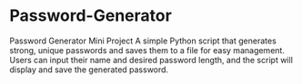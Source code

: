 # Password-Generator
Password Generator Mini Project A simple Python script that generates strong, unique passwords and saves them to a file for easy management. Users can input their name and desired password length, and the script will display and save the generated password.
